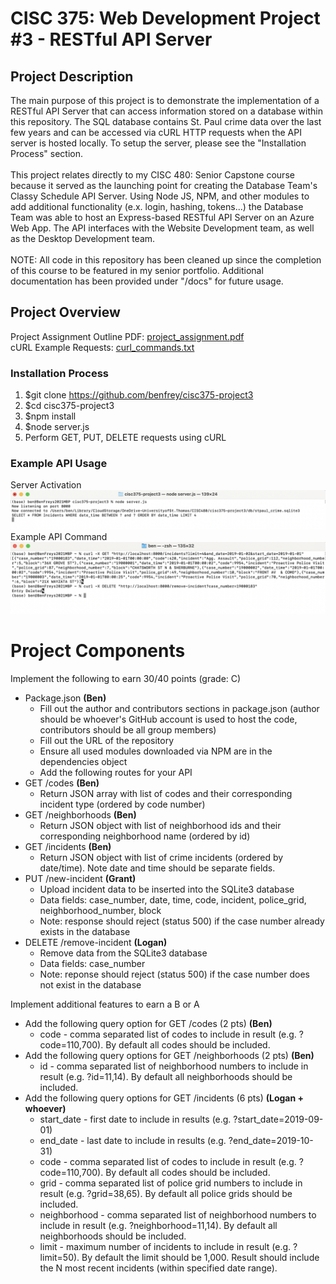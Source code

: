 # CISC 375: Web Development Project #3 - RESTful API Server

## Project Description

The main purpose of this project is to demonstrate the implementation of a RESTful API Server that can access information stored on a database within this repository. The SQL database contains St. Paul crime data over the last few years and can be accessed via cURL HTTP requests when the API server is hosted locally. To setup the server, please see the "Installation Process" section.
</br></br>
This project relates directly to my CISC 480: Senior Capstone course because it served as the launching point for creating the Database Team's Classy Schedule API Server. Using Node JS, NPM, and other modules to add additional functionality (e.x. login, hashing, tokens...) the Database Team was able to host an Express-based RESTful API Server on an Azure Web App. The API interfaces with the Website Development team, as well as the Desktop Development team.
</br></br>
NOTE: All code in this repository has been cleaned up since the completion of this course to be featured in my senior portfolio. Additional documentation has been provided under "/docs" for future usage.

## Project Overview

Project Assignment Outline PDF: [project_assignment.pdf](/docs/project_assignment.pdf) </br>
cURL Example Requests: [curl_commands.txt](/docs/curl_commands.txt) </br>

### Installation Process
1. $git clone https://github.com/benfrey/cisc375-project3
2. $cd cisc375-project3
3. $npm install
4. $node server.js
5. Perform GET, PUT, DELETE requests using cURL

### Example API Usage
Server Activation
![Server Activation with Terminal](/docs/server_activation.png?raw=true "Server Activation with Terminal")
Example API Command
![Example API Usage with Terminal](/docs/example_usage.png?raw=true "Example API Usage")

# Project Components
Implement the following to earn 30/40 points (grade: C)
- Package.json **(Ben)**
    - Fill out the author and contributors sections in package.json (author should be whoever's GitHub account is used to host the code, contributors should be all group members)
    - Fill out the URL of the repository
    - Ensure all used modules downloaded via NPM are in the dependencies object
    - Add the following routes for your API
- GET /codes **(Ben)**
    - Return JSON array with list of codes and their corresponding incident type (ordered by code number)
- GET /neighborhoods **(Ben)**
    - Return JSON object with list of neighborhood ids and their corresponding neighborhood name (ordered by id)
- GET /incidents **(Ben)**
    - Return JSON object with list of crime incidents (ordered by date/time). Note date and time should be separate fields.
- PUT /new-incident **(Grant)**
    - Upload incident data to be inserted into the SQLite3 database
    - Data fields: case_number, date, time, code, incident, police_grid, neighborhood_number, block
    - Note: response should reject (status 500) if the case number already exists in the database
- DELETE /remove-incident **(Logan)**
    - Remove data from the SQLite3 database
    - Data fields: case_number
    - Note: reponse should reject (status 500) if the case number does not exist in the database

Implement additional features to earn a B or A
- Add the following query option for GET /codes (2 pts) **(Ben)**
    - code - comma separated list of codes to include in result (e.g. ?code=110,700). By default all codes should be included.
- Add the following query options for GET /neighborhoods (2 pts) **(Ben)**
    - id - comma separated list of neighborhood numbers to include in result (e.g. ?id=11,14). By default all neighborhoods should be included.
- Add the following query options for GET /incidents (6 pts) **(Logan + whoever)**
    - start_date - first date to include in results (e.g. ?start_date=2019-09-01)
    - end_date - last date to include in results (e.g. ?end_date=2019-10-31)
    - code - comma separated list of codes to include in result (e.g. ?code=110,700). By default all codes should be included.
    - grid - comma separated list of police grid numbers to include in result (e.g. ?grid=38,65). By default all police grids should be included.
    - neighborhood - comma separated list of neighborhood numbers to include in result (e.g. ?neighborhood=11,14). By default all neighborhoods should be included.
    - limit - maximum number of incidents to include in result (e.g. ?limit=50). By default the limit should be 1,000. Result should include the N most recent incidents (within specified date range).
